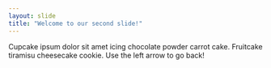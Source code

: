 ```yaml
---
layout: slide
title: "Welcome to our second slide!"
---
```

Cupcake ipsum dolor sit amet icing chocolate powder carrot cake. Fruitcake tiramisu cheesecake cookie.
Use the left arrow to go back!
